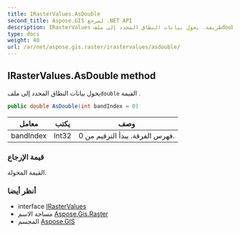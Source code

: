 ```yaml
---
title: IRasterValues.AsDouble
second_title: Aspose.GIS لمرجع .NET API
description: IRasterValues طريقة. يحول بيانات النطاق المحدد إلى ملفdouble القيمة .
type: docs
weight: 40
url: /ar/net/aspose.gis.raster/irastervalues/asdouble/
---
```

## IRasterValues.AsDouble method

يحول بيانات النطاق المحدد إلى ملف`double` القيمة .

```csharp
public double AsDouble(int bandIndex = 0)
```

| معامل | يكتب | وصف |
| --- | --- | --- |
| bandIndex | Int32 | فهرس الفرقة. يبدأ الترقيم من 0. |

### قيمة الإرجاع

القيمة المحولة.

### أنظر أيضا

* interface [IRasterValues](../)
* مساحة الاسم [Aspose.Gis.Raster](../../irastervalues/)
* المجسم [Aspose.GIS](../../../)


